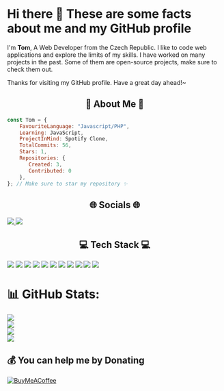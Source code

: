 # Hi there 👋 These are some facts about me and my GitHub profile
I'm **Tom**, A Web Developer from the Czech Republic. I like to code web applications and explore the limits of my skills. I have worked on many projects in the past. Some of them are open-source projects, make sure to check them out.

Thanks for visiting my GitHub profile. Have a great day ahead!~
<h2 align="center"> 💫 About Me 💫</h2>

```js
const Tom = {
    FavouriteLanguage: "Javascript/PHP",
    Learning: JavaScript,
    ProjectInMind: Spotify Clone,
    TotalCommits: 56,
    Stars: 1,
    Repositories: {
       Created: 3,
       Contributed: 0
    },
}; // Make sure to star my repository ✨
```

<h2 align="center"> 🌐 Socials 🌐</h2>

<a href="https://linkedin.com/in/tomáš-bosák">
  <img src="https://img.shields.io/badge/LinkedIn-%230077B5.svg?logo=linkedin&logoColor=white">
</a>
<a href="https://stackoverflow.com/users/20630897">
  <img src="https://img.shields.io/badge/-Stackoverflow-FE7A16?logo=stack-overflow&logoColor=white">
</a>


<h2 align="center"> 💻 Tech Stack 💻 </h2>
<div>
<img src="https://img.shields.io/badge/php-%23777BB4.svg?style=plastic&logo=php&logoColor=white">
<img src="https://img.shields.io/badge/css3-%231572B6.svg?style=plastic&logo=css3&logoColor=white">
<img src="https://img.shields.io/badge/html5-%23E34F26.svg?style=plastic&logo=html5&logoColor=white">
<img src="https://img.shields.io/badge/javascript-%23323330.svg?style=plastic&logo=javascript&logoColor=%23F7DF1E">
<img src="https://img.shields.io/badge/react-%2320232a.svg?style=plastic&logo=react&logoColor=%2361DAFB">
<img src="https://img.shields.io/badge/c%23-%23239120.svg?style=plastic&logo=c-sharp&logoColor=white">
<img src="https://img.shields.io/badge/markdown-%23000000.svg?style=plastic&logo=markdown&logoColor=white">
<img src="https://img.shields.io/badge/netlify-%23000000.svg?style=plastic&logo=netlify&logoColor=#00C7B7">
<img src="https://img.shields.io/badge/NPM-%23000000.svg?style=plastic&logo=npm&logoColor=white">
<img src="https://img.shields.io/badge/mysql-%2300f.svg?style=plastic&logo=mysql&logoColor=white">
<img src="https://img.shields.io/badge/Microsoft%20SQL%20Sever-CC2927?style=plastic&logo=microsoft%20sql%20server&logoColor=white">
</div>

# 📊 GitHub Stats:
![](https://github-readme-stats.vercel.app/api?username=wodosharlatan&theme=dark&hide_border=false&include_all_commits=true&count_private=true)<br>
![](https://github-readme-streak-stats.herokuapp.com/?user=wodosharlatan&theme=dark&hide_border=false)<br>
![](https://github-readme-stats.vercel.app/api/top-langs/?username=wodosharlatan&theme=dark&hide_border=false&include_all_commits=true&count_private=true&layout=compact)<br>
[![](https://visitcount.itsvg.in/api?id=wodosharlatan&icon=5&color=0)](https://visitcount.itsvg.in)

## 💰 You can help me by Donating
[![BuyMeACoffee](https://img.shields.io/badge/Buy%20Me%20a%20Coffee-ffdd00?style=plastic&logo=buy-me-a-coffee&logoColor=black)](https://buymeacoffee.com/bosic) 


